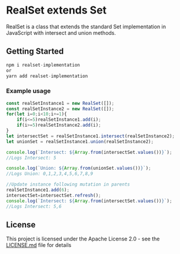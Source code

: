 # RealSet extends Set

RealSet is a class that extends the standard Set implementation in JavaScript with intersect and union methods.

## Getting Started

```javascript
npm i realset-implementation
or
yarn add realset-implementation

```

### Example usage

```javascript
const realSetInstance1 = new RealSet([]);
const realSetInstance2 = new RealSet([]);
for(let i=0;i<10;i+=1){
    if(i<=5)realSetInstance1.add(i);
    if(i>=5)realSetInstance2.add(i);
}
let intersectSet = realSetInstance1.intersect(realSetInstance2);
let unionSet = realSetInstance1.union(realSetInstance2);

console.log(`Intersect: ${Array.from(intersectSet.values())}`);
//Logs Intersect: 5

console.log(`Union: ${Array.from(unionSet.values())}`);
//Logs Union: 0,1,2,3,4,5,6,7,8,9

//Update instance following mutation in parents
realSetInstance1.add(6);
intersectSet=intersectSet.refresh();
console.log(`Intersect: ${Array.from(intersectSet.values())}`);
//Logs Intersect: 5,6

```
## License

This project is licensed under the Apache License 2.0 - see the [LICENSE.md](LICENSE.md) file for details
